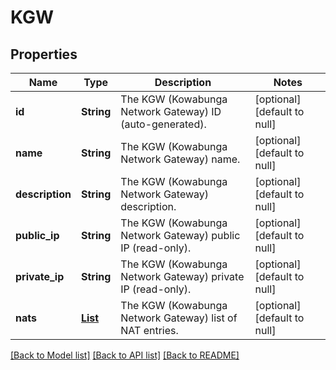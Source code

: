 # KGW
## Properties

| Name | Type | Description | Notes |
|------------ | ------------- | ------------- | -------------|
| **id** | **String** | The KGW (Kowabunga Network Gateway) ID (auto-generated). | [optional] [default to null] |
| **name** | **String** | The KGW (Kowabunga Network Gateway) name. | [optional] [default to null] |
| **description** | **String** | The KGW (Kowabunga Network Gateway) description. | [optional] [default to null] |
| **public\_ip** | **String** | The KGW (Kowabunga Network Gateway) public IP (read-only). | [optional] [default to null] |
| **private\_ip** | **String** | The KGW (Kowabunga Network Gateway) private IP (read-only). | [optional] [default to null] |
| **nats** | [**List**](KGWNat.md) | The KGW (Kowabunga Network Gateway) list of NAT entries. | [optional] [default to null] |

[[Back to Model list]](../README.md#documentation-for-models) [[Back to API list]](../README.md#documentation-for-api-endpoints) [[Back to README]](../README.md)

